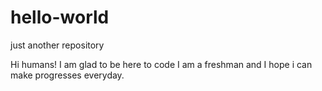# hello-world
just another repository

Hi humans!
I am glad to be here to code 
I am a freshman and I hope i can make progresses everyday. 
